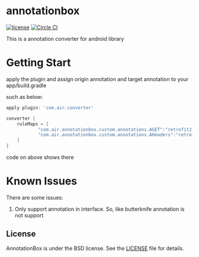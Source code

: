 # annotationbox
[![license](http://img.shields.io/badge/license-BSD3-brightgreen.svg?style=flat)](https://github.com/yunair/annotationbox/blob/master/LICENSE)
[ ![Circle CI](https://circleci.com/gh/google/flexbox-layout.svg?style=shield&circle-token=2a42716dfffab73d73c5ce7ed7b3ee620cfa137b) ](https://circleci.com/gh/google/flexbox-layout/tree/master)

This is a annotation converter for android library

# Getting Start

apply the plugin and assign origin annotation and target annotation to your app/build.gradle

such as below:

~~~ gradle
apply plugin: 'com.air.converter'

converter {
    ruleMaps = [
            "com.air.annotationbox.custom.annotations.AGET":"retrofit2.http.GET",
            "com.air.annotationbox.custom.annotations.AHeaders":"retrofit2.http.Headers",
    ]
}
~~~

code on above shows there


# Known Issues

There are some issues:
1. Only support annotation in interface. So, like butterknife annotation is not support


## License
AnnotationBox is under the BSD license. See the [LICENSE](https://github.com/yunair/annotationbox/blob/master/LICENSE) file for details.